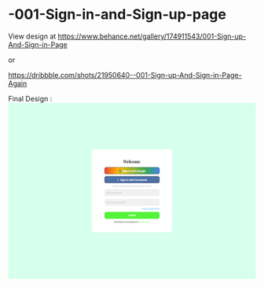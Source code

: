 # -001-Sign-in-and-Sign-up-page
View design at
https://www.behance.net/gallery/174911543/001-Sign-up-And-Sign-in-Page

or

https://dribbble.com/shots/21950640--001-Sign-up-And-Sign-in-Page-Again

Final Design : ![alt text](https://github.com/DeWizardd/-001-Sign-in-and-Sign-up-page/blob/main/imgs/final%20design.png)
